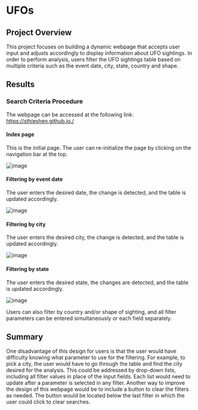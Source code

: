 # UFOs

## Project Overview
This project focuses on building a dynamic webpage that accepts user input and adjusts accordingly to display information about UFO sightings. In order to perform analysis, users filter the UFO sightings table based on multiple criteria such as the event date, city, state, country and shape. 

## Results

### Search Criteria Procedure

The webpage can be accessed at the following link: https://sthieshen.github.io./


#### Index page
This is the initial page. The user can re-initialize the page by clicking on the navigation bar at the top.

![image](https://user-images.githubusercontent.com/111802162/203190666-11116e38-afc7-4fb5-8fc3-2056acfc171b.png)

#### Filtering by event date
The user enters the desired date, the change is detected, and the table is updated accordingly.

![image](https://user-images.githubusercontent.com/111802162/203191086-5d83ffb2-7aed-4400-a589-578d01907324.png)

#### Filtering by city
The user enters the desired city, the change is detected, and the table is updated accordingly.

![image](https://user-images.githubusercontent.com/111802162/203191479-ae056256-ade1-4081-959f-24974a531388.png)

#### Filtering by state
The user enters the desired state, the changes are detected, and the table is updated accordingly.

![image](https://user-images.githubusercontent.com/111802162/203191389-57d1bc99-a593-43c7-9ef6-9bd109cce6df.png)

Users can also filter by country and/or shape of sighting, and all filter parameters can be entered simultaneously or each field separately.
<br>

## Summary

One disadvantage of this design for users is that the user would have difficulty knowing what parameter to use for the filtering. For example, to pick a city, the user would have to go through the table and find the city desired for the analysis. This could be addressed by drop-down lists, including all filter values in place of the input fields. Each list would need to update after a parameter is selected in any filter. Another way to improve the design of this webpage would be to include a button to clear the filters as needed. The button would be located below the last filter in which the user could click to clear searches.

